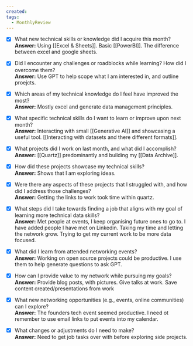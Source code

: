 ```yaml
---
created: 
tags:
  - MonthlyReview
---
```

- [x] What new technical skills or knowledge did I acquire this month?  
  **Answer:** Using [[Excel & Sheets]]. Basic [[PowerBI]]. The difference between excel and google sheets.

- [x] Did I encounter any challenges or roadblocks while learning? How did I overcome them?  
  **Answer:** Use GPT to help scope what I am interested in, and outline proejcts. 

- [x] Which areas of my technical knowledge do I feel have improved the most?  
  **Answer:** Mostly excel and generate data management principles.

- [x] What specific technical skills do I want to learn or improve upon next month?  
  **Answer:** Interacting with small [[Generative AI]] and showcasing a useful tool. [[Interacting with datasets and there different formats]].

- [x] What projects did I work on last month, and what did I accomplish?  
  **Answer:** [[Quartz]] predominantly and building my [[Data Archive]].

- [x] How did these projects showcase my technical skills?  
  **Answer:** Shows that I am exploring ideas.

- [x] Were there any aspects of these projects that I struggled with, and how did I address those challenges?  
  **Answer:** Getting the links to work took time within quartz.

- [x] What steps did I take towards finding a job that aligns with my goal of learning more technical data skills?  
  **Answer:** Met people at events, I keep organising future ones to go to. I have added people I have met on Linkedin. Taking my time and letting the network grow. Trying to get my current work to be more data focused.

- [x] What did I learn from attended networking events?  
  **Answer:** Working on open source projects could be productive. I use them to help generate questions to ask GPT.

- [x] How can I provide value to my network while pursuing my goals?  
  **Answer:** Provide blog posts, with pictures. Give talks at work. Save content created/presentations from work

- [x] What new networking opportunities (e.g., events, online communities) can I explore?  
  **Answer:** The founders tech event seemed productive. I need ot remember to use email links to put events into my calendar.

- [x] What changes or adjustments do I need to make?  
  **Answer:** Need to get job tasks over with before exploring side projects.

